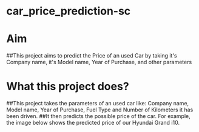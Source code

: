 # car_price_prediction-sc

# Aim
##This project aims to predict the Price of an used Car by taking it's Company name, it's Model name, Year of Purchase, and other parameters

# What this project does?
##This project takes the parameters of an used car like: Company name, Model name, Year of Purchase, Fuel Type and Number of Kilometers it has been driven.
##It then predicts the possible price of the car. For example, the image below shows the predicted price of our Hyundai Grand i10.
